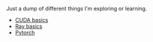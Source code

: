 Just a dump of different things I'm exploring or learning. 

- [CUDA basics](/cuda/)
- [Ray basics](/ray/)
- [Pytorch](/pytorch/)
